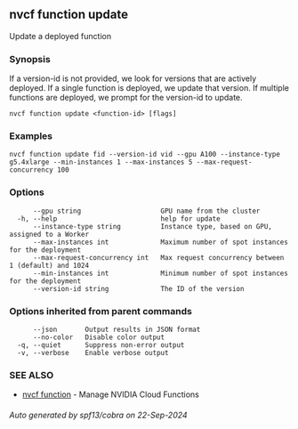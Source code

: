 ## nvcf function update

Update a deployed function

### Synopsis

If a version-id is not provided, we look for versions that are actively deployed. If a single function is deployed, we update that version. If multiple functions are deployed, we prompt for the version-id to update.

```
nvcf function update <function-id> [flags]
```

### Examples

```
nvcf function update fid --version-id vid --gpu A100 --instance-type g5.4xlarge --min-instances 1 --max-instances 5 --max-request-concurrency 100
```

### Options

```
      --gpu string                    GPU name from the cluster
  -h, --help                          help for update
      --instance-type string          Instance type, based on GPU, assigned to a Worker
      --max-instances int             Maximum number of spot instances for the deployment
      --max-request-concurrency int   Max request concurrency between 1 (default) and 1024
      --min-instances int             Minimum number of spot instances for the deployment
      --version-id string             The ID of the version
```

### Options inherited from parent commands

```
      --json       Output results in JSON format
      --no-color   Disable color output
  -q, --quiet      Suppress non-error output
  -v, --verbose    Enable verbose output
```

### SEE ALSO

* [nvcf function](nvcf_function.md)	 - Manage NVIDIA Cloud Functions

###### Auto generated by spf13/cobra on 22-Sep-2024
